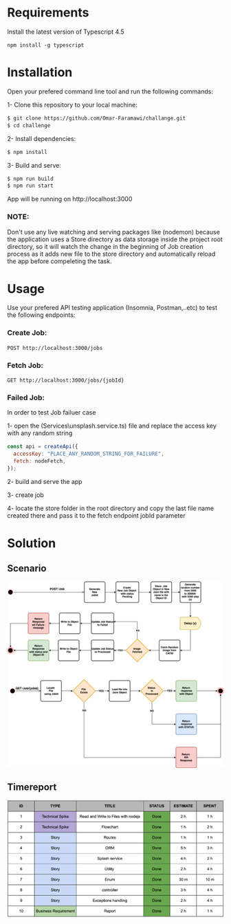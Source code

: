 # Requirements

Install the latest version of Typescript 4.5

```
npm install -g typescript
```

# Installation

Open your prefered command line tool and run the following commands:

1- Clone this repository to your local machine:

```bash
$ git clone https://github.com/Omar-Faramawi/challange.git
$ cd challenge
```

2- Install dependencies:

```bash
$ npm install
```

3- Build and serve:

```bash
$ npm run build
$ npm run start
```

App will be running on http://localhost:3000

### NOTE:

Don't use any live watching and serving packages like (nodemon) because the application uses a Store directory as data storage inside the project root directory, so it will watch the change in the beginning of Job creation process as it adds new file to the store directory and automatically reload the app before compeleting the task.

# Usage

Use your prefered API testing application (Insomnia, Postman,..etc) to test the following endpoints:

### Create Job:

```
POST http://localhost:3000/jobs
```

### Fetch Job:

```
GET http://localhost:3000/jobs/{jobId}
```

### Failed Job:

In order to test Job failuer case 

1- open the (Services\unsplash.service.ts) file and replace the access key with any random string


```js
const api = createApi({
  accessKey: "PLACE_ANY_RANDOM_STRING_FOR_FAILURE",
  fetch: nodeFetch,
});
```
2- build and serve the app

3- create job

4- locate the store folder in the root directory and copy the last file name created there and pass it to the fetch endpoint jobId parameter

# Solution

## Scenario

![alt text](https://raw.githubusercontent.com/Omar-Faramawi/challange/master/flowcharts.png)

## Timereport

![alt text](https://raw.githubusercontent.com/Omar-Faramawi/challange/master/report.png)
